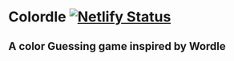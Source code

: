 
# Colordle [![Netlify Status](https://api.netlify.com/api/v1/badges/66b8c320-fb0a-481b-849a-75a3f17dd747/deploy-status)](https://app.netlify.com/sites/colordle-stefanhts/deploys)

## A color Guessing game inspired by Wordle

